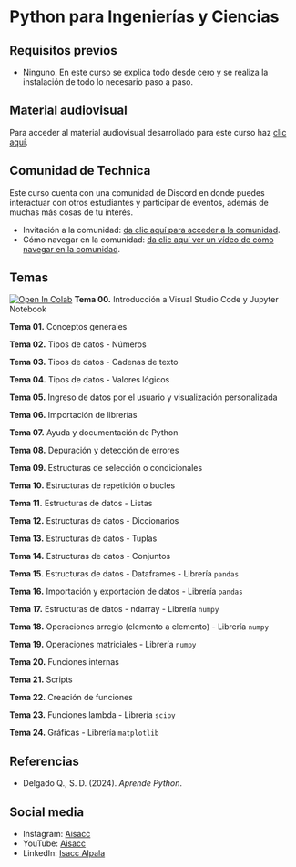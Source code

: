 # Python para Ingenierías y Ciencias

## Requisitos previos
- Ninguno. En este curso se explica todo desde cero y se realiza la instalación de todo lo necesario paso a paso.

## Material audiovisual
Para acceder al material audiovisual desarrollado para este curso haz [clic aquí](https://www.udemy.com/course/draft/5903058/?referralCode=6AC6E94087AB0132E7A7).

## Comunidad de Technica
Este curso cuenta con una comunidad de Discord en donde puedes interactuar con otros estudiantes y participar de eventos, además de muchas más cosas de tu interés.
- Invitación a la comunidad: [da clic aquí para acceder a la comunidad](https://discord.gg/V6MedeXDkA).
- Cómo navegar en la comunidad: [da clic aquí ver un vídeo de cómo navegar en la comunidad](https://youtu.be/ZeO775TfoYk).

## Temas
[![Open In Colab](https://colab.research.google.com/assets/colab-badge.svg)](https://colab.research.google.com/drive/1ICa2nh3mbflJCrJ4oKNUHWTZ9_vTJw8F?usp=sharing) **Tema 00.** Introducción a Visual Studio Code y Jupyter Notebook

**Tema 01.** Conceptos generales

**Tema 02.** Tipos de datos - Números

**Tema 03.** Tipos de datos - Cadenas de texto

**Tema 04.** Tipos de datos - Valores lógicos

**Tema 05.** Ingreso de datos por el usuario y visualización personalizada

**Tema 06.** Importación de librerías

**Tema 07.** Ayuda y documentación de Python

**Tema 08.** Depuración y detección de errores

**Tema 09.** Estructuras de selección o condicionales

**Tema 10.** Estructuras de repetición o bucles

**Tema 11.** Estructuras de datos - Listas

**Tema 12.** Estructuras de datos - Diccionarios

**Tema 13.** Estructuras de datos - Tuplas

**Tema 14.** Estructuras de datos - Conjuntos

**Tema 15.** Estructuras de datos - Dataframes - Librería `pandas`

**Tema 16.** Importación y exportación de datos - Librería `pandas`

**Tema 17.** Estructuras de datos - ndarray - Librería `numpy`

**Tema 18.** Operaciones arreglo (elemento a elemento) - Librería `numpy`

**Tema 19.** Operaciones matriciales - Librería `numpy`

**Tema 20.** Funciones internas

**Tema 21.** Scripts

**Tema 22.** Creación de funciones

**Tema 23.** Funciones lambda - Librería `scipy`

**Tema 24.** Gráficas - Librería `matplotlib`

## Referencias
- Delgado Q., S. D. (2024). *Aprende Python*.

## Social media
- Instagram: [Aisacc](https://www.instagram.com/aisacc__/)
- YouTube: [Aisacc](www.youtube.com/@aisacc-me/)
- LinkedIn: [Isacc Alpala](https://www.linkedin.com/in/isaccalpala/)
